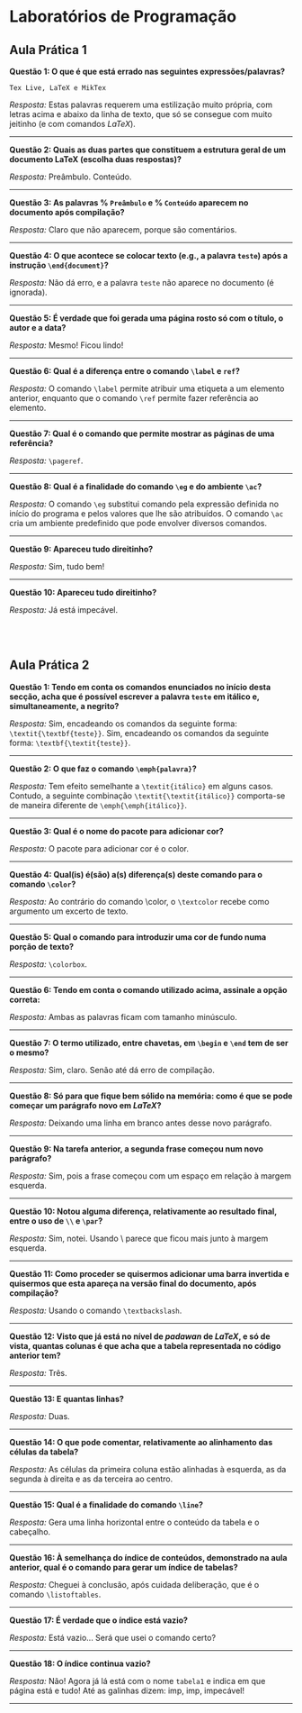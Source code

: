 # Laboratórios de Programação

## Aula Prática 1

**Questão 1: O que é que está errado nas seguintes expressões/palavras?**

`Tex Live, LaTeX e MikTex`

_Resposta:_ Estas palavras requerem uma estilização muito própria, com letras acima e abaixo da linha de texto, que só se consegue com muito jeitinho (e com comandos _LaTeX_).

---

**Questão 2: Quais as duas partes que constituem a estrutura geral de um documento LaTeX (escolha duas respostas)?**

_Resposta:_ Preâmbulo. Conteúdo.

---

**Questão 3: As palavras % `Preâmbulo` e % `Conteúdo` aparecem no documento após compilação?**

_Resposta:_ Claro que não aparecem, porque são comentários.

---

**Questão 4: O que acontece se colocar texto (e.g., a palavra `teste`) após a instrução `\end{document}`?**

_Resposta:_ Não dá erro, e a palavra `teste` não aparece no documento (é ignorada).

---

**Questão 5: É verdade que foi gerada uma página rosto só com o título, o autor e a data?**

_Resposta:_ Mesmo! Ficou lindo!

---

**Questão 6: Qual é a diferença entre o comando `\label` e `ref`?**

_Resposta:_ O comando `\label` permite atribuir uma etiqueta a um elemento anterior, enquanto que o comando `\ref` permite fazer referência ao elemento.

---

**Questão 7: Qual é o comando que permite mostrar as páginas de uma referência?**

_Resposta:_ `\pageref`.

---

**Questão 8: Qual é a finalidade do comando `\eg` e do ambiente `\ac`?**

_Resposta:_ O comando `\eg` substitui comando pela expressão definida no início do programa e pelos valores que lhe são atribuídos. O comando `\ac` cria um ambiente predefinido que pode envolver diversos comandos.

---

**Questão 9: Apareceu tudo direitinho?**

_Resposta:_ Sim, tudo bem!

---

**Questão 10: Apareceu tudo direitinho?**

_Resposta:_ Já está impecável.


<br/><br/>


## Aula Prática 2

**Questão 1: Tendo   em   conta   os   comandos   enunciados   no   início   desta   secção,    acha   que é    possível    escrever    a    palavra `teste` em itálico e, simultaneamente, a negrito?**

_Resposta:_ Sim, encadeando os   comandos da seguinte forma: `\textit{\textbf{teste}}`.
Sim, encadeando os comandos  da  seguinte forma: `\textbf{\textit{teste}}`.

---

**Questão 2: O que faz o comando `\emph{palavra}`?**

_Resposta:_ Tem efeito semelhante  a `\textit{itálico}` em alguns  casos. Contudo, a seguinte combinação `\textit{\textit{itálico}}` comporta-se de maneira diferente de `\emph{\emph{itálico}}`.

---

**Questão 3: Qual é o nome do pacote para adicionar cor?**

_Resposta:_ O pacote para adicionar cor é o color.

---

**Questão 4: Qual(is) é(são) a(s) diferença(s) deste comando para o comando `\color`?**

_Resposta:_ Ao contrário do comando \color, o `\textcolor` recebe como argumento um excerto de texto.

---

**Questão 5: Qual o comando para introduzir uma cor de fundo numa porção de texto?**

_Resposta:_ `\colorbox`.

---

**Questão 6: Tendo em conta o comando utilizado acima, assinale a opção correta:**

_Resposta:_ Ambas as palavras ficam com tamanho minúsculo.

---

**Questão 7: O termo utilizado, entre chavetas, em `\begin` e `\end` tem de ser o mesmo?**

_Resposta:_ Sim, claro. Senão até dá erro de compilação. 

---

**Questão 8: Só para que fique bem sólido na memória: como é que se pode começar um parágrafo novo em _LaTeX_?**

_Resposta:_ Deixando uma linha em branco antes desse novo parágrafo.

---

**Questão 9: Na tarefa anterior, a segunda frase começou num novo parágrafo?**

_Resposta:_ Sim, pois a frase começou com um espaço em relação à margem esquerda.

---

**Questão 10: Notou alguma diferença, relativamente ao resultado final, entre o uso de `\\` e `\par`?**

_Resposta:_ Sim, notei. Usando \\ parece que ficou mais junto à margem esquerda.

---

**Questão 11: Como proceder se quisermos adicionar uma barra invertida e quisermos que esta apareça na versão final do documento, após compilação?**

_Resposta:_ Usando o comando `\textbackslash`.

---

**Questão 12: Visto que já está no nível de _padawan_ de _LaTeX_, e só de vista, quantas colunas é que acha que a tabela representada no código anterior tem?**

_Resposta:_ Três.

---

**Questão 13: E quantas linhas?**

_Resposta:_ Duas.

---

**Questão 14: O que pode comentar, relativamente ao alinhamento das células da tabela?**

_Resposta:_ As células da primeira coluna estão alinhadas à esquerda, as da segunda à direita e as da terceira ao centro.

---

**Questão 15: Qual é a finalidade do comando `\line`?**

_Resposta:_ Gera uma linha horizontal entre o conteúdo da tabela e o cabeçalho.

---

**Questão 16: À semelhança do índice de conteúdos, demonstrado na aula anterior, qual é o comando para gerar um índice de tabelas?**

_Resposta:_ Cheguei à conclusão, após cuidada deliberação, que é o comando `\listoftables`.

---

**Questão 17: É verdade que o índice está vazio?**

_Resposta:_ Está vazio... Será que usei o comando certo?

---

**Questão 18: O índice continua vazio?**

_Resposta:_ Não! Agora já lá está com o nome `tabela1` e indica em que página está e tudo! Até as galinhas dizem: imp, imp, impecável!

---

